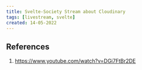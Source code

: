 ```yaml
---
title: Svelte-Society Stream about Cloudinary
tags: [livestream, svelte]
created: 14-05-2022
---
```


## References
1. https://www.youtube.com/watch?v=DGi7FtBr2DE
